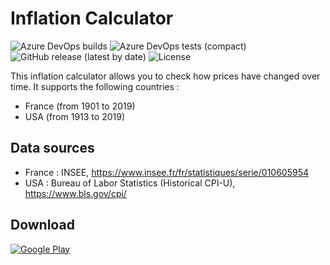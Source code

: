 # Inflation Calculator #

![Azure DevOps builds](https://img.shields.io/azure-devops/build/corenting/InflationCalculator/7) ![Azure DevOps tests (compact)](https://img.shields.io/azure-devops/tests/corenting/InflationCalculator/7?compact_message) ![GitHub release (latest by date)](https://img.shields.io/github/v/release/corenting/InflationCalculator) ![License](https://img.shields.io/github/license/corenting/InflationCalculator)

This inflation calculator allows you to check how prices have changed over time.
It supports the following countries :
- France (from 1901 to 2019)
- USA (from 1913 to 2019)

## Data sources ##
- France : INSEE, https://www.insee.fr/fr/statistiques/serie/010605954
- USA : Bureau of Labor Statistics (Historical CPI-U), https://www.bls.gov/cpi/

## Download ##
[![Google Play](https://play.google.com/intl/en_us/badges/static/images/badges/en_badge_web_generic.png)](https://play.google.com/store/apps/details?id=fr.corenting.convertisseureurofranc&utm_source=github_readme&pcampaignid=pcampaignidMKT-Other-global-all-co-prtnr-py-PartBadge-Mar2515-1)
